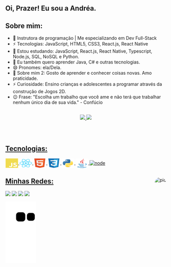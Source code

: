 ## Oi, Prazer! Eu sou a Andréa.

## Sobre mim:

- 🔭 Instrutora de programação | Me especializando em Dev Full-Stack
- ⚡ Tecnologias: JavaScript, HTML5, CSS3, React.js, React Native
- 🌱 Estou estudando: JavaScript, React.js, React Native, Typescript, Node.js, SQL, NoSQL e Python.
- 🤔 Eu também quero aprender Java, C# e outras tecnologias.
- 😄 Pronomes: ela/Dela.
- 💬 Sobre mim 2: Gosto de aprender e conhecer coisas novas. Amo praticidade.
- ⚡ Curiosidade: Ensino crianças e adolescentes a programar através da construção de Jogos 2D.
- 😉 Frase: "Escolha um trabalho que você ame e não terá que trabalhar nenhum único dia de sua vida." - Confúcio

##

<div align="center">
  <a href="https://github.com/dejandrea">
  <img height="160em" src="https://github-readme-stats.vercel.app/api?username=dejandrea&show_icons=true&theme=radical&include_all_commits=true&count_private=true"/>
    <img height="160em" src="https://github-readme-stats.vercel.app/api/top-langs/?username=dejandrea&layout=compact&langs_count=7&theme=radical&include_all_commits=true&count_private=true&custom_title=Tecnologias Mais Utilizadas"/>
</div>
  
##

<div style="display: inline_block"><br>
  <h2>Tecnologias:</h2>
  
  <img align="center" alt="Js" height="30" width="40" src="https://raw.githubusercontent.com/devicons/devicon/master/icons/javascript/javascript-plain.svg">
  <img align="center" alt="React" height="30" width="40" src="https://raw.githubusercontent.com/devicons/devicon/master/icons/react/react-original.svg">
  <img align="center" alt="HTML" height="30" width="40" src="https://raw.githubusercontent.com/devicons/devicon/master/icons/html5/html5-original.svg">
  <img align="center" alt="CSS" height="30" width="40" src="https://raw.githubusercontent.com/devicons/devicon/master/icons/css3/css3-original.svg">
  <img align="center" alt="Python" height="30" width="40" src="https://raw.githubusercontent.com/devicons/devicon/master/icons/python/python-original.svg">
  <img align="center" alt="Java" height="30" width="40" src="https://raw.githubusercontent.com/devicons/devicon/master/icons/java/java-original.svg">
  <img align="center" alt="node" height="30" width="40" src="https://cdn.jsdelivr.net/gh/devicons/devicon/icons/nodejs/nodejs-plain.svg">
    
          
  
 ##
  
  <div style="display:block" aligne: "top">
<img align="right" alt="pic" height="150" style="border-radius:50px;" src="https://share-cdn.picrew.me/shareImg/org/202203/338224_TBuBQgFt.png">
</div>
  
  <div> 
    <h2>Minhas Redes:</h2>
  <a href="https://instagram.com/deajsfranca" target="_blank"><img src="https://img.shields.io/badge/-Instagram-%23E4405F?style=for-the-badge&logo=instagram&logoColor=white" target="_blank"></a>
  <a href = "mailto:dejandrea@gmail.com"><img src="https://img.shields.io/badge/-Gmail-%23333?style=for-the-badge&logo=gmail&logoColor=white" target="_blank"></a>
  <a href="https://www.linkedin.com/in/andrea-de-j-s-frança-35866272/" target="_blank"><img src="https://img.shields.io/badge/-LinkedIn-%230077B5?style=for-the-badge&logo=linkedin&logoColor=white" target="_blank"></a> 
    <a href="https://expo.dev/accounts/andreajsf/snacks" target="_blank"><img src="https://img.shields.io/badge/Expo-1B1F23?style=for-the-badge&logo=expo&logoColor=white" target="_blank"></a> 
</div>
  
  
![Snake animation](https://github.com/dejandrea/dejandrea/blob/output/github-contribution-grid-snake.svg)
  
  
<!-- - 🔭 I’m currently working 
- 🌱 I’m currently learning ...
- 👯 I’m looking to collaborate on ...
- 🤔 I’m looking for help with ...
- 💬 Ask me about ...
- 📫 How to reach me: ...
- 😄 Pronouns: ...
- ⚡ Fun fact: ...
-->
